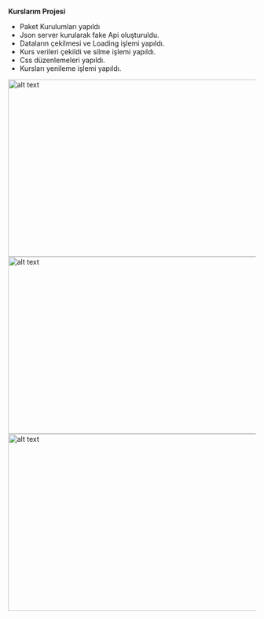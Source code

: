 **Kurslarım Projesi**

* Paket Kurulumları yapıldı
* Json server kurularak fake Api oluşturuldu.
* Dataların çekilmesi ve Loading işlemi yapıldı.
* Kurs verileri çekildi ve silme işlemi yapıldı.
* Css düzenlemeleri yapıldı.
* Kursları yenileme işlemi yapıldı.
<img src="https://github.com/ercanMZR/MyCourses-ReactSample/blob/master/Ekran%20g%C3%B6r%C3%BCnt%C3%BCs%C3%BC%202024-08-15%20140838.png" alt="alt text" width="540" height="360">
<img src="https://github.com/ercanMZR/MyCourses-ReactSample/blob/master/Ekran%20g%C3%B6r%C3%BCnt%C3%BCs%C3%BC%202024-08-15%20140859.png" alt="alt text" width="540" height="360">
<img src="https://github.com/ercanMZR/MyCourses-ReactSample/blob/master/Ekran%20g%C3%B6r%C3%BCnt%C3%BCs%C3%BC%202024-08-15%20140808.png" alt="alt text" width="540" height="360">

